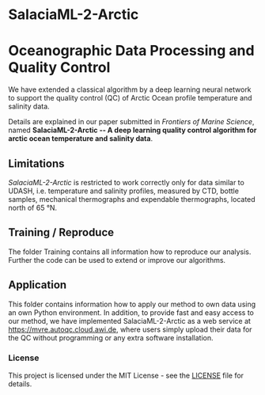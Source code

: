 # SalaciaML-2-Arctic
# Oceanographic Data Processing and Quality Control
We have extended a classical algorithm by a deep learning neural network to support the quality
control (QC) of Arctic Ocean profile temperature and salinity data.

Details are explained in our paper submitted in *Frontiers of Marine Science*, named **SalaciaML-2-Arctic -- A deep learning quality control algorithm for arctic ocean temperature and salinity data**.


## Limitations

*SalaciaML-2-Arctic* is restricted to work correctly only for data
similar to UDASH, i.e. temperature and salinity profiles, measured by
CTD, bottle samples, mechanical thermographs and expendable
thermographs, located north of 65 °N.


## Training / Reproduce

The folder Training contains all information how to reproduce our analysis. Further the code can be used to extend or improve our algorithms.

## Application

This folder contains information how to apply our method to own data
using an own Python environment. In addition, to provide fast and easy
access to our method, we have implemented SalaciaML-2-Arctic as a web
service at https://mvre.autoqc.cloud.awi.de, where users simply upload
their data for the QC without programming or any extra software installation.

### License

This project is licensed under the MIT License - see the [LICENSE](LICENSE) file for details.


<!-- This files contains the code to train a machine learning model for predicting data quality. Data can be download from Pangaea (https://www.pangaea.de/)   -->

<!-- ## Requirements: -->
<!-- * Python 3.x -->
<!-- * Pandas -->
<!-- * Matplotlib -->
<!-- * NumPy -->
<!-- * TensorFlow & Keras -->
<!-- * Scikit-learn -->
<!-- * Seaborn -->
<!-- * A data file named `UDASH-SML2A-Salinity.csv` or `UDASH-SML2A-Temperature.csv` in the same directory as the script, or the `DATA_FILE_PATH` variable updated accordingly. -->

<!-- ## How to Run: -->
<!-- 1.  Ensure all required libraries are installed (`pip install pandas matplotlib numpy tensorflow scikit-learn seaborn`). -->
<!-- 2.  Place the `UDASH-SML2A-Salinity.csv` or `UDASH-SML2A-Temperature.csv` file in the correct location. -->
<!-- 3.  Run the script: `python SalaciaML_Arctic_Salinity.py` or `python SalaciaML_Arctic_Temperature.py`  -->
<!-- 4.  Output (model files, history, plots) will be saved in the `./model_output/` directory. -->
